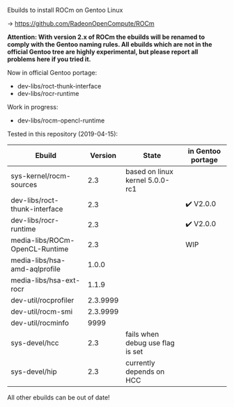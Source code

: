 Ebuilds to install ROCm on Gentoo Linux

-> https://github.com/RadeonOpenCompute/ROCm

**Attention: With version 2.x of ROCm the ebuilds will be renamed to comply with the Gentoo naming rules. All ebuilds which are not in the official Gentoo tree are highly experimental, but please report all problems here if you tried it.**

Now in official Gentoo portage:
 - dev-libs/roct-thunk-interface
 - dev-libs/rocr-runtime

Work in progress:
 - dev-libs/rocm-opencl-runtime

Tested in this repository (2019-04-15):

|Ebuild|Version|State|in Gentoo portage|
|---|---|---|---|
|sys-kernel/rocm-sources| 2.3 | based on linux kernel 5.0.0-rc1 | 
|dev-libs/roct-thunk-interface| 2.3 |  | :heavy_check_mark: V2.0.0 |
|dev-libs/rocr-runtime| 2.3 | | :heavy_check_mark: V2.0.0 |
|media-libs/ROCm-OpenCL-Runtime| 2.3 |  | WIP |
|media-libs/hsa-amd-aqlprofile| 1.0.0 | | |
|media-libs/hsa-ext-rocr| 1.1.9 | ||
|dev-util/rocprofiler| 2.3.9999 | ||
|dev-util/rocm-smi| 2.3.9999 | | |
|dev-util/rocminfo| 9999 | | |
|sys-devel/hcc| 2.3 | fails when debug use flag is set | |
|sys-devel/hip| 2.3 | currently depends on HCC | |

All other ebuilds can be out of date!
